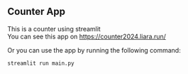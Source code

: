 ## Counter App  
This is a counter using streamlit  
You can see this app on https://counter2024.liara.run/  

Or you can use the app by running the following command:  
```
streamlit run main.py
```

